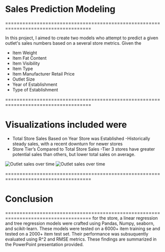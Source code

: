 # Sales Prediction Modeling
====================================================================================

In this project, I aimed to create two models who attempt to predict a given outlet's sales numbers based on a several store metrics.
Given the

+ Item Weight
+ Item Fat Content
+ Item Visibility
+ Item Type
+ Item Manufacturer Retail Price
+ Outlet Size
+ Year of Establishment 
+ Type of Establishment

====================================================================================
# Visualizations included were

+ Total Store Sales Based on Year Store was Established
   -Historically steady sales, with a recent downturn for newer stores
+ Store Tier’s Compared to Total Store Sales
   -Tier 3 stores have greater potential sales than others, but lower total sales on average.

![Outlet sales over time](https://i.gyazo.com/0ebbd04fc45809eb82a3325cb86dd4a0.png)
![Outlet sales over time](https://i.gyazo.com/f89c123277823bc0b82dba8b013f413f.png)

====================================================================================

# Conclusion

====================================================================================
for the store, a linear regression and tree regression models were crafted using Pandas, Numpy, seaborn, and scikit-learn.
These models were tested on a 6000+ item training se and tested on a 2000+ item test set.
Their performance was subsuquently evaluated using R^2 and RMSE metrics. These findings are summarized in the PowerPoint presentation provided.
